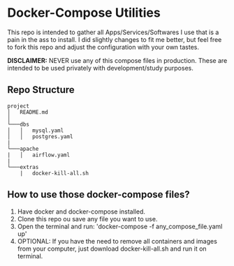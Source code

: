 # Docker-Compose Utilities

This repo is intended to gather all Apps/Services/Softwares I use that is a pain in the ass to install. I did slightly changes to fit me better, but feel free to fork this repo and adjust the configuration with your own tastes.

**DISCLAIMER:** NEVER use any of this compose files in production. These are intended to be used privately with development/study purposes.

## Repo Structure
```
project
│   README.md   
│
└───dbs
│   │   mysql.yaml
│   │   postgres.yaml
|
└───apache
|   │   airflow.yaml
|
└───extras
    |   docker-kill-all.sh
```
## How to use those docker-compose files?
1. Have docker and docker-compose installed.
2. Clone this repo ou save any file you want to use.
3. Open the terminal and run: 'docker-compose -f any_compose_file.yaml up'
4. OPTIONAL: If you have the need to remove all containers and images from your computer, just download docker-kill-all.sh and run it on terminal.
